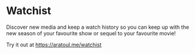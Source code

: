 # Watchist

Discover new media and keep a watch history so you can keep up with the new season of your favourite show or sequel to your favourite movie!


Try it out at https://aratoul.me/watchist
